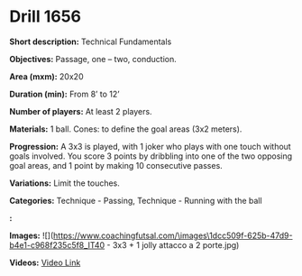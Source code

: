 # Drill 1656

**Short description:**
Technical Fundamentals

**Objectives:**
Passage, one – two, conduction.

**Area (mxm):**
20x20

**Duration (min):**
From 8’ to 12’

**Number of players:**
At least 2 players.

**Materials:**
1 ball. Cones: to define the goal areas (3x2 meters).

**Progression:**
A 3x3 is played, with 1 joker who plays with one touch without goals involved. You score 3 points by dribbling into one of the two opposing goal areas, and 1 point by making 10 consecutive passes.

**Variations:**
Limit the touches.

**Categories:**
Technique - Passing, Technique - Running with the ball

**:**


**Images:**
![](https://www.coachingfutsal.com/\images\1dcc509f-625b-47d9-b4e1-c968f235c5f8_IT40 - 3x3 + 1 jolly attacco a 2 porte.jpg)

**Videos:**
[Video Link](https://www.youtube.com/embed/msy0kzxAkjs)

